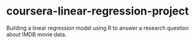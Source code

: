 # coursera-linear-regression-project
Building a linear regression model using R to answer a research question about IMDB movie data.
